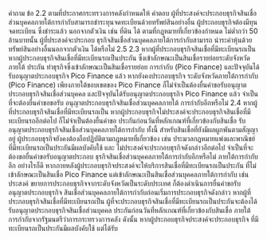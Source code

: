 คําถาม
ข้อ
2.2 ตามที่ประกาศกระทรวงการคลังกำหนดให้
คำตอบ
ผู้ที่ประสงค์จะประกอบธุรกิจสินเชื่อส่วนบุคคลภายใต้การกำกับสามารถชำระทุนจดทะเบียนด้วยทรัพย์สินอย่างอื่น
ผู้ประกอบธุรกิจต้องมีทุนจดทะเบียน ซึ่งชำระแล้ว นอกจากตัวเงิน เช่น ที่ดิน ได้ ตามที่กฎหมายที่เกี่ยวข้องกำหนด
ไม่ต่ำกว่า 50 ล้านบาทนั้น ผู้ที่ประสงค์จะประกอบ
ธุรกิจสินเชื่อส่วนบุคคลภายใต้การกำกับสามารถ
นําระค่าหุ้นด้วยทรัพย์สินอย่างอื่นนอกจากตัวเงิน
ได้หรือไม่
2.5
2.3 หากผู้ที่ประกอบธุรกิจสินเชื่อที่มีทะเบียนรถเป็น หากผู้ประกอบธุรกิจสินเชื่อที่มีทะเบียนรถเป็นประกัน ซึ่งเข้าลักษณะเป็นสินเชื่อรายย่อยระดับจังหวัดภายใต้
ประกัน ทำธุรกิจซึ่งเข้าลักษณะเป็นสินเชื่อรายย่อย การกำกับ (Pico Finance) และปัจจุบันได้รับอนุญาตประกอบธุรกิจ Pico Finance แล้ว หากยังคงประกอบธุรกิจ
ระดับจังหวัดภายใต้การกำกับ (Pico Finance) เพียงภายใต้ขอบเขตของ Pico Finance ก็ไม่จําเป็นต้องยื่นคำขอรับอนุญาตประกอบธุรกิจสินเชื่อส่วนบุคคล
และปัจจุบันได้รับอนุญาตประกอบธุรกิจ Pico
Finance แล้ว จําเป็นที่จะต้องยื่นคําขอขอรับ
อนุญาตประกอบธุรกิจสินเชื่อส่วนบุคคลภายใต้
การกำกับอีกหรือไม่
2.4 หากผู้ที่ประกอบธุรกิจสินเชื่อที่มีทะเบียนรถเป็น
หากผู้ประกอบธุรกิจไม่ประสงค์จะประกอบธุรกิจสินเชื่อที่มีทะเบียนรถอีกต่อไป ก็ไม่จำเป็นต้องยื่นคำขอ
ประกันก่อนวันที่หลักเกณฑ์ที่เกี่ยวข้องกับสินเชื่อ รับอนุญาตประกอบธุรกิจสินเชื่อส่วนบุคคลภายใต้การกำกับ ทั้งนี้ สำหรับสินเชื่อที่ยังมีผลผูกพันตามสัญญาอยู่
ผู้ประกอบธุรกิจยังคงต้องถือปฏิบัติตามกฎหมายที่เกี่ยวข้อง เช่น ประมวลกฎหมายแพ่งและพาณิชย์
ที่มีทะเบียนรถเป็นประกันมีผลบังคับใช้ และ
ไม่ประสงค์จะประกอบธุรกิจดังกล่าวอีกต่อไป
จําเป็นที่จะต้องขอยื่นคําขอรับอนุญาตประกอบ
ธุรกิจสินเชื่อส่วนบุคคลภายใต้การกำกับอีกหรือไม่
ภายใต้การกํากับอีก อย่างไรก็ดี หากภายหลังผู้ประกอบธุรกิจประสงค์จะให้บริการสินเชื่อที่มีทะเบียนรถเป็นประกัน
ที่ไม่เข้าลักษณะเป็นสินเชื่อ Pico Finance แต่เข้าลักษณะเป็นสินเชื่อส่วนบุคคลภายใต้การกำกับ เช่น ประสงค์
ขยายการประกอบธุรกิจจากระดับจังหวัดเป็นระดับประเทศ ก็ต้องดำเนินการยื่นคำขอรับอนุญาตประกอบธุรกิจ
สินเชื่อส่วนบุคคลภายใต้การกำกับก่อนเริ่มการประกอบธุรกิจดังกล่าว
หากผู้ที่ประกอบธุรกิจสินเชื่อที่มีทะเบียนรถเป็น ผู้ที่จะประกอบธุรกิจสินเชื่อที่มีทะเบียนรถเป็นประกันจะต้องได้รับอนุญาตประกอบธุรกิจสินเชื่อส่วนบุคคล
ประกันก่อนวันที่หลักเกณฑ์ที่เกี่ยวข้องกับสินเชื่อ ภายใต้การกำกับจากรัฐมนตรีว่าการกระทรวงการคลัง ดังนั้น หากผู้ประกอบธุรกิจประสงค์จะประกอบธุรกิจ
ที่มีทะเบียนรถเป็นประกันมีผลบังคับใช้ แต่ได้รับ
